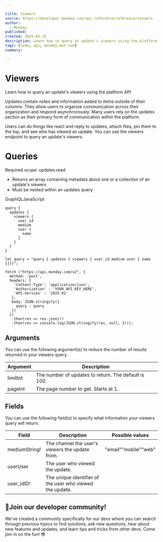 ```yaml
---

title: Viewers
source: https://developer.monday.com/api-reference/reference/viewers
author:
  - Monday
published:
created: 2025-05-25
description: Learn how to query an update's viewers using the platform API
tags: [code, api, monday-dot-com]
summary:

---
```


# Viewers

Learn how to query an update's viewers using the platform API

Updates contain notes and information added to items outside of their columns. They allow users to organize communication across their organization and respond asynchronously. Many users rely on the updates section as their primary form of communication within the platform.

Users can do things like react and reply to updates, attach files, pin them to the top, and see who has viewed an update. You can use the viewers endpoint to query an update's viewers.

# Queries

Required scope: updates:read

- Returns an array containing metadata about one or a collection of an update's viewers
- Must be nested within an updates query

GraphQLJavaScript
```
query {
  updates {
    viewers {
      user_id
      medium
      user {
        name
      }
    }
  }
}
```

```
let query = "query { updates { viewers { user_id medium user { name }}}}";

fetch ("https://api.monday.com/v2", {
  method: 'post',
  headers: {
    'Content-Type': 'application/json',
    'Authorization' : 'YOUR_API_KEY_HERE',
    'API-Version' : '2025-01'
   },
   body: JSON.stringify({
     query : query
   })
  })
   .then(res => res.json())
   .then(res => console.log(JSON.stringify(res, null, 2)));
```

## Arguments

You can use the following argument(s) to reduce the number of results returned in your viewers query.

Argument | Description
--- | ---
limitInt | The number of updates to return. The default is 100.
pageInt | The page number to get. Starts at 1.

## Fields

You can use the following field(s) to specify what information your viewers query will return.

Field | Description | Possible values
--- | --- | ---
mediumString! | The channel the user's viewers the update from. | "email""mobile""web"
userUser | The user who viewed the update. | 
user_idID! | The unique identifier of the user who viewed the update. | 

## 📘Join our developer community!

We've created a community specifically for our devs where you can search through previous topics to find solutions, ask new questions, hear about new features and updates, and learn tips and tricks from other devs. Come join in on the fun! 😎
